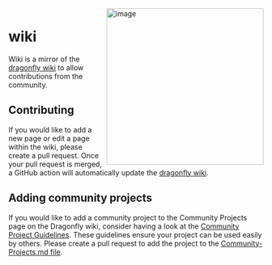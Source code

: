 <!--suppress ALL -->
<img height="310" alt="image" src="https://user-images.githubusercontent.com/16114089/121805566-0cd81280-cc4c-11eb-9b7d-b5f8a6db4f8d.png" align="right">

# wiki
Wiki is a mirror of the [dragonfly wiki](https://github.com/df-mc/dragonfly/wiki) to allow contributions from the community.

## Contributing
If you would like to add a new page or edit a page within the wiki, please create a pull request. Once your pull request is merged, a GitHub action will automatically update the [dragonfly wiki](https://github.com/df-mc/dragonfly/wiki).

## Adding community projects
If you would like to add a community project to the Community Projects page on the Dragonfly wiki,
consider having a look at the [Community Project Guidelines](COMMUNITY_PROJECT_GUIDELINES.md). These
guidelines ensure your project can be used easily by others. Please create a pull request to add the
project to the [Community-Projects.md file](Community-Projects.md).
